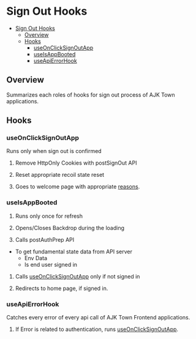 # Sign Out Hooks

<!-- TOC -->

- [Sign Out Hooks](#sign-out-hooks)
  - [Overview](#overview)
  - [Hooks](#hooks)
    - [useOnClickSignOutApp](#useonclicksignoutapp)
    - [useIsAppBooted](#useisappbooted)
    - [useApiErrorHook](#useapierrorhook)

<!-- /TOC -->

## Overview

Summarizes each roles of hooks for sign out process of AJK Town applications.


## Hooks

### useOnClickSignOutApp

Runs only when sign out is confirmed

1. Remove HttpOnly Cookies with postSignOut API

1. Reset appropriate recoil state reset

1. Goes to welcome page with appropriate [reasons](./sign-out.md#overview).

### useIsAppBooted

1. Runs only once for refresh

1. Opens/Closes Backdrop during the loading

1. Calls postAuthPrep API
- To get fundamental state data from API server
  - Env Data
  - Is end user signed in

1. Calls [useOnClickSignOutApp](#useonclicksignoutapp) only if not signed in

1. Redirects to home page, if signed in.


### useApiErrorHook

Catches every error of every api call of AJK Town Frontend applications.

1. If Error is related to authentication, runs [useOnClickSignOutApp](#useonclicksignoutapp). 


